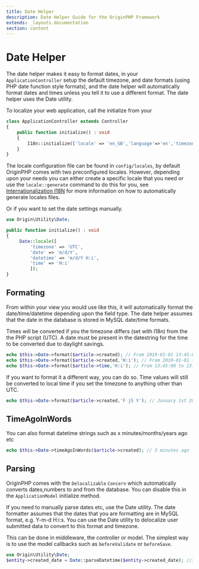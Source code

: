 ```yaml
---
title: Date Helper
description: Date Helper Guide for the OriginPHP Framework
extends: _layouts.documentation
section: content
---
```

# Date Helper

The date helper makes it easy to format dates, in your `ApplicationController` setup the default timezone, and date formats (using PHP date function style formats), and the date helper will automatically format dates and times unless you tell it to use a different format. The date helper uses the Date utility.

To localize your web application, call the initialize from your

```php
class ApplicationController extends Controller
{
    public function initialize() : void
    {
        I18n::initialize(['locale' => 'en_GB','language'=>'en','timezone'=>'Europe/London']);
    }
}
```

The locale configuration file can be found in `config/locales`, by default OriginPHP comes with two preconfigured locales. However, depending upon your needs you can either create a specific locale that you need or use the `locale::generate` command to do this for you, see [Internationalization I18N](/docs/development/internationalization-i18n) for more information on how to automatically generate locales files.

Or if you want to set the date settings manually.

```php
use Origin\Utility\Date;

public function initialize() : void
{
     Date::locale([
         'timezone' => 'UTC',
         'date' => 'm/d/Y',
         'datetime' => 'm/d/Y H:i',
         'time' => 'H:i'
         ]);
}
```

## Formating

From within your view you would use like this, it will automatically format the date/time/datetime depending upon the field type. The date helper assumes that the date in the database is stored in MySQL date/time formats.

Times will be converted if you the timezone differs (set with I18n) from the the PHP script (UTC). A date must be present in the datestring for the time to be converted due to daylight savings.

```php
echo $this->Date->format($article->created); // From 2019-01-01 13:45:00 to 01/01/2019 13:45
echo $this->Date->format($article->created,'H:i'); // From 2019-01-01 13:45:00 to 12:45 (time converted)
echo $this->Date->format($article->time,'H:i'); // From 13:45:00 to 13:45 (time NOT converted)
```

If you want to format it a different way, you can do so. Time values will still be converted to local time if you set the timezone to anything other than UTC.

```php
echo $this->Date->format($article->created,'F jS Y'); // January 1st 2019
```

## TimeAgoInWords

You can also format datetime strings such as x minutes/months/years ago etc

```php
echo $this->Date->timeAgoInWords($article->created); // 3 minutes ago
```

## Parsing

OriginPHP comes with the `Delocalizable` `Concern` which automatically converts dates,numbers to and from the database. You can disable this in the `ApplicationModel` initialize method.

If you need to manually parse dates etc, use the Date utility. The date formatter assumes that the dates that you are formatting are in MySQL format, e.g. Y-m-d H:i:s. You can use the Date utility to delocalize user submitted data to convert to this format and timezone.

This can be done in middleware, the controller or model. The simplest way is to use the model callbacks such as `beforeValidate` or `beforeSave`.

```php
use Origin\Utility\Date;
$entity->created_date = Date::parseDatetime($entity->created_date); //31/01/2019 10:00 AM -> 2019-01-31 09:00:00
```